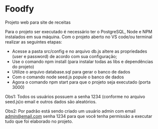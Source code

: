 # Foodfy
Projeto web para site de receitas

Para o projeto ser executado é necessário ter o PostgreSQL, Node e NPM instalados em sua máquina. 
Com o projeto aberto no VS code/ou terminal realizar as seguintes etapas:

* Acesse a pasta src/config e no arquivo db.js altere as propriedades (user e password) de acordo com sua configuração;
* Use o comando npm install (para instalar todas as libs e dependências do projeto)
* Utilize o arquivo database.sql para gerar o banco de dados
* Com o comando node seed.js popule o banco de dados
* Agora o comando npm start para que o projeto seja executado (porta 3000)

Obs1: Todos os usuários possuem a senha 1234 (conforme no arquivo seed.js)o email e outros dados são aleatórios.

Obs2: Por padrão está sendo criado um usuário admin com email admin@email.com senha 1234 para que você tenha permissão a executar tudo que foi elaborado no projeto.


